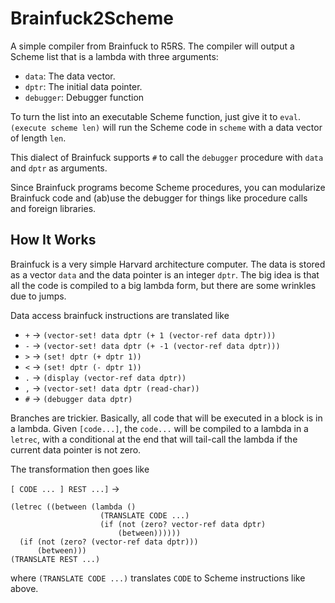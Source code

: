 # Brainfuck2Scheme

A simple compiler from Brainfuck to R5RS. The compiler will output a Scheme
list that is a lambda with three arguments:

* `data`: The data vector.
* `dptr`: The initial data pointer.
* `debugger`: Debugger function

To turn the list into an executable Scheme function, just give it to
`eval`. `(execute scheme len)` will run the Scheme code in `scheme`
with a data vector of length `len`.

This dialect of Brainfuck supports `#` to call the `debugger` procedure
with `data` and `dptr` as arguments.

Since Brainfuck programs become Scheme procedures, you can modularize
Brainfuck code and (ab)use the debugger for things like procedure calls
and foreign libraries.

## How It Works

Brainfuck is a very simple Harvard architecture computer. The data is
stored as a vector `data` and the data pointer is an integer `dptr`.
The big idea is that all the code is compiled to a big lambda form, but
there are some wrinkles due to jumps.

Data access brainfuck instructions are translated like

* `+` -> `(vector-set! data dptr (+ 1 (vector-ref data dptr)))`
* `-` -> `(vector-set! data dptr (+ -1 (vector-ref data dptr)))`
* `>` -> `(set! dptr (+ dptr 1))`
* `<` -> `(set! dptr (- dptr 1))`
* `.` -> `(display (vector-ref data dptr))`
* `,` -> `(vector-set! data dptr (read-char))`
* `#` -> `(debugger data dptr)`

Branches are trickier. Basically, all code that will be executed in a block
is in a lambda. Given `[code...]`, the `code...` will be compiled to a
lambda in a `letrec`, with a conditional at the end that will tail-call the
lambda if the current data pointer is not zero.

The transformation then goes like

`[ CODE ... ] REST ...]` ->

    (letrec ((between (lambda ()
                        (TRANSLATE CODE ...)
                        (if (not (zero? vector-ref data dptr)
                            (between))))))
      (if (not (zero? (vector-ref data dptr)))
          (between)))
    (TRANSLATE REST ...)

where `(TRANSLATE CODE ...)` translates `CODE` to Scheme instructions
like above.
